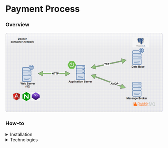 # Payment Process

### Overview

![](img/docker-architecture.png)


### How-to

<details>
<summary>Installation</summary>
<br>

Clone the repositoy:<br><br>
<code>
git clone https://github.com/gilsonsf/payment-process.git
</code>
<br>
<br>
Install <b>Docker</b>: https://docs.docker.com/engine/installation/
<br>
<br>
Install <b>docker-compose</b>: https://docs.docker.com/compose/install/.
<br>
<br>
Run the following commands:
```
$ git clone https://github.com/helix-iot/helix-sandbox
$ cd payment-process
$ sudo docker-compose up
```
<br><br><br>
</details>
<details>
<summary>Technologies</summary>
<br>

- [Swagger](https://swagger.io/)

- [Spring Boot](https://spring.io/projects/spring-boot)

- [Docker](https://www.docker.com/)

- [Nginx](https://www.nginx.com/)

- [PostgresSQL](https://www.postgresql.org/)

- [RabbitMQ](https://www.rabbitmq.com/)

- [Angular](https://angular.io/)

- [Bootstrap 4](https://getbootstrap.com.br/docs/4.1/getting-started/introduction/)

https://stackoverflow.com/questions/36966337/how-to-generate-a-ddl-creation-script-with-a-modern-spring-boot-data-jpa-and-h

http://markdownpad.com/


</details>
